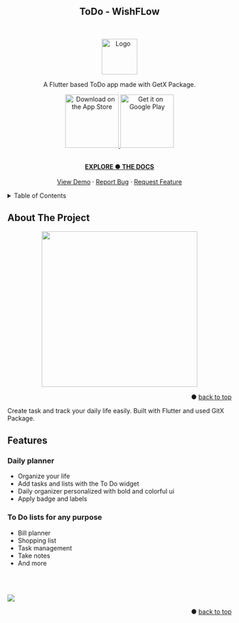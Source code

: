 <a name="wishflow-top"></a>


<h2 align="center"> ToDo - WishFLow </h2> <br>
<p align="center">
  <a href="https://github.com/Huss4in007/ToDo-WishFlow/releases/tag/v1.0.1">
    <img src="https://raw.githubusercontent.com/Huss4in007/ToDo-WishFlow/master/assets/splash.png" alt="Logo" width="80" height="80">
  </a>
</p>



<p align="center">
  A Flutter based ToDo app made with GetX Package.
</p>




<p align="center">
  <a href="https://github.com/Huss4in007/ToDo-WishFlow/blob/master/flutter-apk/ToDo%20-%20WishFlow.apk">
    <img alt="Download on the App Store" title="App Store" src="http://i.imgur.com/0n2zqHD.png" width="120">
  </a>

  <a href="https://github.com/Huss4in007/ToDo-WishFlow/blob/master/flutter-apk/ToDo%20-%20WishFlow.apk">
    <img alt="Get it on Google Play" title="Google Play" src="http://i.imgur.com/mtGRPuM.png" width="120">
  </a>
</p>



 <p align="center">
<br />
    <a href="https://github.com/Huss4in007/ToDo-WishFlow/"><strong>EXPLORE ● THE DOCS</strong></a>
    <br />
    <br />
    <a href="https://github.com/Huss4in007/ToDo-WishFlow/">View Demo</a>
    ·
    <a href="https://github.com/Huss4in007/ToDo-WishFlow/issues">Report Bug</a>
    ·
    <a href="https://github.com/Huss4in007/ToDo-WishFlow/issues">Request Feature</a>
  </p>




<!-- TABLE OF CONTENTS -->
<details>
  <summary>Table of Contents</summary>
  <ol>
    <li>
      <a href="#about-the-project">About The Project</a>
      <ul>
        <li><a href="#built-with">Built With</a></li>
      </ul>
    </li>
    <li>
      <a href="#features">Features</a>
      <ul>
        <li><a href="#Daily-planner">Daily planner</a></li>
        <li><a href="#To-Do-lists-for-any-purpose">To Do lists for any purpose</a></li>
      </ul>
    </li>
  
  </ol>
</details>




<!-- ABOUT THE PROJECT -->
## About The Project


<p align="center">
  <img src = "https://raw.githubusercontent.com/Huss4in007/ToDo-WishFlow/master/wishflow_mockups/MockupMain.png" width=350>
</p>

<p align="right">● <a href="#wishflow-top">back to top</a></p>


Create task and track your daily life easily. Built with Flutter and used GitX Package.



## **Features**


### Daily planner
* Organize your life
* Add tasks and lists with the To Do widget
* Daily organizer personalized with bold and colorful ui
* Apply badge and labels

### To Do lists for any purpose
* Bill planner
* Shopping list
* Task management
* Take notes
* And more

<br></br>


<img align="center" src="https://github.com/Huss4in007/ToDo-WishFlow/blob/master/wishflow_mockups/ToDo%20WishFlow%20Banner.png">





<!-- ### Built With

* [![Next][Next.js]][Next-url]
* [![React][React.js]][React-url]
* [![Vue][Vue.js]][Vue-url]
* [![Angular][Angular.io]][Angular-url]
* [![Svelte][Svelte.dev]][Svelte-url]
* [![Laravel][Laravel.com]][Laravel-url]
* [![Bootstrap][Bootstrap.com]][Bootstrap-url]
* [![JQuery][JQuery.com]][JQuery-url]
 -->
<p align="right">● <a href="#wishflow-top">back to top</a></p>

